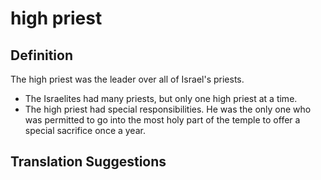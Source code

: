 # high priest

## Definition

The high priest was the leader over all of Israel's priests.

* The Israelites had many priests, but only one high priest at a time.
* The high priest had special responsibilities. He was the only one who was permitted to go into the most holy part of the temple to offer a special sacrifice once a year.


## Translation Suggestions